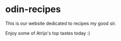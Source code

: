 # odin-recipes
This is our website dedicated to recipes my good sir.

Enjoy some of Atrijo's top tastes today :)